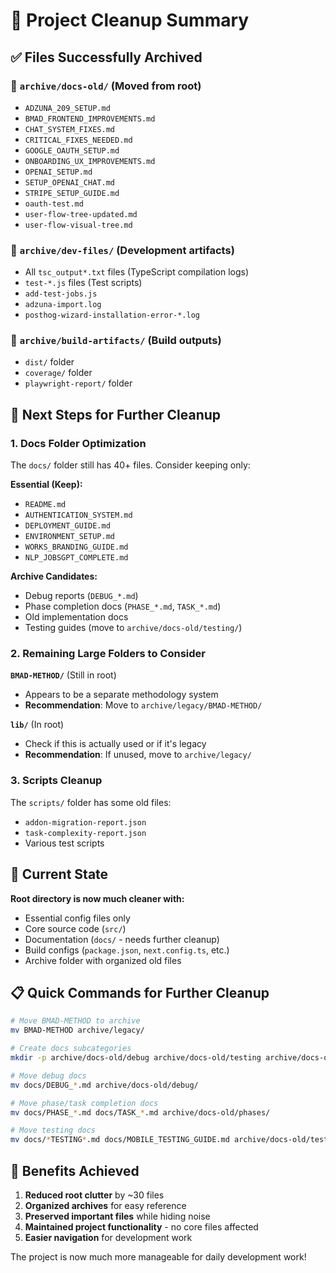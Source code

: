 # 🧹 Project Cleanup Summary

## ✅ Files Successfully Archived

### 📁 `archive/docs-old/` (Moved from root)

- `ADZUNA_209_SETUP.md`
- `BMAD_FRONTEND_IMPROVEMENTS.md`
- `CHAT_SYSTEM_FIXES.md`
- `CRITICAL_FIXES_NEEDED.md`
- `GOOGLE_OAUTH_SETUP.md`
- `ONBOARDING_UX_IMPROVEMENTS.md`
- `OPENAI_SETUP.md`
- `SETUP_OPENAI_CHAT.md`
- `STRIPE_SETUP_GUIDE.md`
- `oauth-test.md`
- `user-flow-tree-updated.md`
- `user-flow-visual-tree.md`

### 📁 `archive/dev-files/` (Development artifacts)

- All `tsc_output*.txt` files (TypeScript compilation logs)
- `test-*.js` files (Test scripts)
- `add-test-jobs.js`
- `adzuna-import.log`
- `posthog-wizard-installation-error-*.log`

### 📁 `archive/build-artifacts/` (Build outputs)

- `dist/` folder
- `coverage/` folder
- `playwright-report/` folder

## 🎯 Next Steps for Further Cleanup

### 1. **Docs Folder Optimization**

The `docs/` folder still has 40+ files. Consider keeping only:

**Essential (Keep):**

- `README.md`
- `AUTHENTICATION_SYSTEM.md`
- `DEPLOYMENT_GUIDE.md`
- `ENVIRONMENT_SETUP.md`
- `WORKS_BRANDING_GUIDE.md`
- `NLP_JOBSGPT_COMPLETE.md`

**Archive Candidates:**

- Debug reports (`DEBUG_*.md`)
- Phase completion docs (`PHASE_*.md`, `TASK_*.md`)
- Old implementation docs
- Testing guides (move to `archive/docs-old/testing/`)

### 2. **Remaining Large Folders to Consider**

**`BMAD-METHOD/`** (Still in root)

- Appears to be a separate methodology system
- **Recommendation**: Move to `archive/legacy/BMAD-METHOD/`

**`lib/`** (In root)

- Check if this is actually used or if it's legacy
- **Recommendation**: If unused, move to `archive/legacy/`

### 3. **Scripts Cleanup**

The `scripts/` folder has some old files:

- `addon-migration-report.json`
- `task-complexity-report.json`
- Various test scripts

## 🚀 Current State

**Root directory is now much cleaner with:**

- Essential config files only
- Core source code (`src/`)
- Documentation (`docs/` - needs further cleanup)
- Build configs (`package.json`, `next.config.ts`, etc.)
- Archive folder with organized old files

## 📋 Quick Commands for Further Cleanup

```bash
# Move BMAD-METHOD to archive
mv BMAD-METHOD archive/legacy/

# Create docs subcategories
mkdir -p archive/docs-old/debug archive/docs-old/testing archive/docs-old/phases

# Move debug docs
mv docs/DEBUG_*.md archive/docs-old/debug/

# Move phase/task completion docs
mv docs/PHASE_*.md docs/TASK_*.md archive/docs-old/phases/

# Move testing docs
mv docs/*TESTING*.md docs/MOBILE_TESTING_GUIDE.md archive/docs-old/testing/
```

## 🎉 Benefits Achieved

1. **Reduced root clutter** by ~30 files
2. **Organized archives** for easy reference
3. **Preserved important files** while hiding noise
4. **Maintained project functionality** - no core files affected
5. **Easier navigation** for development work

The project is now much more manageable for daily development work!
